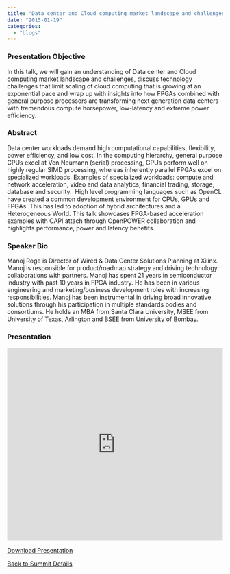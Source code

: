 ```yaml
---
title: "Data center and Cloud computing market landscape and challenges"
date: "2015-01-19"
categories: 
  - "blogs"
---
```


### Presentation Objective

In this talk, we will gain an understanding of Data center and Cloud computing market landscape and challenges, discuss technology challenges that limit scaling of cloud computing that is growing at an exponential pace and wrap up with insights into how FPGAs combined with general purpose processors are transforming next generation data centers with tremendous compute horsepower, low-latency and extreme power efficiency.

### Abstract

Data center workloads demand high computational capabilities, flexibility, power efficiency, and low cost. In the computing hierarchy, general purpose CPUs excel at Von Neumann (serial) processing, GPUs perform well on highly regular SIMD processing, whereas inherently parallel FPGAs excel on specialized workloads. Examples of specialized workloads: compute and network acceleration, video and data analytics, financial trading, storage, database and security.  High level programming languages such as OpenCL have created a common development environment for CPUs, GPUs and FPGAs. This has led to adoption of hybrid architectures and a Heterogeneous World. This talk showcases FPGA-based acceleration examples with CAPI attach through OpenPOWER collaboration and highlights performance, power and latency benefits.

### Speaker Bio

Manoj Roge is Director of Wired & Data Center Solutions Planning at Xilinx. Manoj is responsible for product/roadmap strategy and driving technology collaborations with partners. Manoj has spent 21 years in semiconductor industry with past 10 years in FPGA industry. He has been in various engineering and marketing/business development roles with increasing responsibilities. Manoj has been instrumental in driving broad innovative solutions through his participation in multiple standards bodies and consortiums. He holds an MBA from Santa Clara University, MSEE from University of Texas, Arlington and BSEE from University of Bombay.

### Presentation

<iframe src="https://openpowerfoundation.org/wp-content/uploads/2015/03/RogeManoj_OPFS2015_Xilinx_031815.pdf" width="100%" height="450" frameborder="0"></iframe>

 [Download Presentation](https://openpowerfoundation.org/wp-content/uploads/2015/03/RogeManoj_OPFS2015_Xilinx_031815.pdf)

[Back to Summit Details](javascript:history.back())
